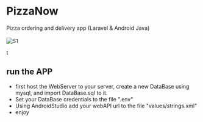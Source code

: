 # PizzaNow
Pizza ordering and delivery app (Laravel &amp; Android Java)
<br><br>
![S1](./PizzaNow.gif "screenshot")<br />


t
## run the APP
- first host the WebServer to your server, create a new DataBase using mysql, and import DataBase.sql to it.
- Set your DataBase credentials  to the file ".env"
- Using AndroidStudio add your webAPI url to the file "values/strings.xml"
- enjoy

